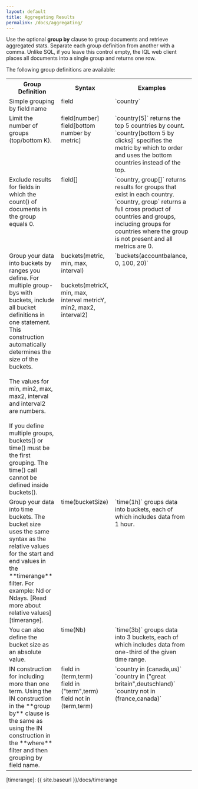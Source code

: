```yaml
---
layout: default
title: Aggregating Results
permalink: /docs/aggregating/
---
```


Use the optional **group by** clause to group documents and retrieve aggregated stats. Separate each group definition from another with a comma. Unlike SQL, if you leave this control empty, the IQL web client places all documents into a single group and returns one row.

The following group definitions are available:
<table>
  <tr>
    <th>Group Definition</th>
    <th>Syntax</th>
    <th>Examples</th>
  </tr>
  <tr>
    <td valign="top">Simple grouping by field name</td>
    <td valign="top">field</td>
    <td valign="top">`country`</td>
  </tr>
  <tr>
    <td valign="top">Limit the number of groups (top/bottom K).</td>
    <td valign="top">field[number] <br> field[bottom number by metric]</td>
    <td valign="top">`country[5]` returns the top 5 countries by count.<br>`country[bottom 5 by clicks]` specifies the metric by which to order and uses the bottom countries instead of the top.</td>
  </tr>
  <tr>
    <td valign="top">Exclude results for fields in which the count() of documents in the group equals 0.</td>
    <td valign="top">field[]</td>
    <td valign="top"> `country, group[]` returns results for groups that exist in each country.<br> `country, group` returns a full cross product of countries and groups, including groups for countries where the group is not present and all metrics are 0.</td>
  </tr>
<tr>
    <td valign="top">Group your data into buckets by ranges you define. For multiple group-bys with buckets, include all bucket definitions in one statement. This construction automatically determines the size of the buckets. <br><br>The values for min, min2, max, max2, interval and interval2 are numbers.<br><br>If you define multiple groups, buckets() or time() must be the first grouping. The time() call cannot be defined inside buckets().
 </td>
    <td valign="top">buckets(metric, min, max, interval)<br><br>buckets(metricX, min, max, interval metricY, min2, max2, interval2)</td>
    <td valign="top">`buckets(accountbalance, 0, 100, 20)`</td>
  </tr>
<tr>
    <td valign="top">Group your data into time buckets. The bucket size uses the same syntax as the relative values for the start and end values in the **timerange** filter. For example: Nd or Ndays. [Read more about relative values][timerange].</td>
    <td valign="top">time(bucketSize)</td>
    <td valign="top">`time(1h)` groups data into buckets, each of which includes data from 1 hour.</td>
  </tr>
<tr>
    <td valign="top">You can also define the bucket size as an absolute value.</td>
    <td valign="top">time(Nb)</td>
    <td valign="top">`time(3b)` groups data into 3 buckets, each of which includes data from one-third of the given time range.</td>
  </tr>
<tr>
    <td valign="top">IN construction for including more than one term. Using the IN construction in the **group by** clause is the same as using the IN construction in the **where** filter and then grouping by field name.</td>
    <td valign="top">field in (term,term)<br>field in ("term",term) <br>field not in (term,term) </td>
    <td valign="top">`country in (canada,us)` <br>`country in ("great britain",deutschland)` <br>`country not in (france,canada)` </td>
  </tr>

</table>


[timerange]: {{ site.baseurl }}/docs/timerange